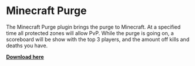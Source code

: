 # Minecraft Purge

The Minecraft Purge plugin brings the purge to Minecraft. At a specified time all protected zones will allow PvP. While the purge is going on, a scoreboard will be show with the top 3 players, and the amount off kills and deaths you have.

**[Download here](https://github.com/Koennn/Purge/tree/master/releases/MCPurge.jar)**
